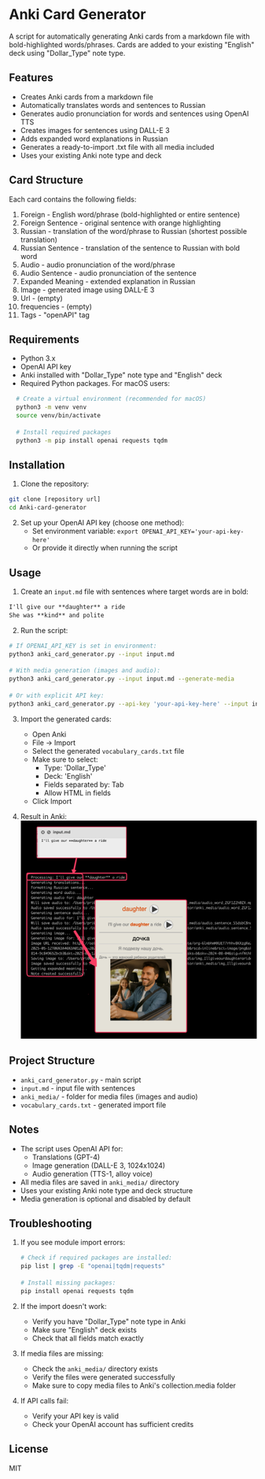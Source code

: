 # Anki Card Generator

A script for automatically generating Anki cards from a markdown file with bold-highlighted words/phrases. Cards are added to your existing "English" deck using "Dollar_Type" note type.

## Features

- Creates Anki cards from a markdown file
- Automatically translates words and sentences to Russian
- Generates audio pronunciation for words and sentences using OpenAI TTS
- Creates images for sentences using DALL-E 3
- Adds expanded word explanations in Russian
- Generates a ready-to-import .txt file with all media included
- Uses your existing Anki note type and deck

## Card Structure

Each card contains the following fields:
1. Foreign - English word/phrase (bold-highlighted or entire sentence)
2. Foreign Sentence - original sentence with orange highlighting
3. Russian - translation of the word/phrase to Russian (shortest possible translation)
4. Russian Sentence - translation of the sentence to Russian with bold word
5. Audio - audio pronunciation of the word/phrase
6. Audio Sentence - audio pronunciation of the sentence
7. Expanded Meaning - extended explanation in Russian
8. Image - generated image using DALL-E 3
9. Url - (empty)
10. frequencies - (empty)
11. Tags - "openAPI" tag

## Requirements

- Python 3.x
- OpenAI API key
- Anki installed with "Dollar_Type" note type and "English" deck
- Required Python packages. For macOS users:
```bash
  # Create a virtual environment (recommended for macOS)
  python3 -m venv venv
  source venv/bin/activate
  
  # Install required packages
  python3 -m pip install openai requests tqdm
```

## Installation

1. Clone the repository:
```bash
git clone [repository url]
cd Anki-card-generator
```

2. Set up your OpenAI API key (choose one method):
   - Set environment variable: `export OPENAI_API_KEY='your-api-key-here'`
   - Or provide it directly when running the script

## Usage

1. Create an `input.md` file with sentences where target words are in bold:
```markdown
I'll give our **daughter** a ride
She was **kind** and polite
```

2. Run the script:
```bash
# If OPENAI_API_KEY is set in environment:
python3 anki_card_generator.py --input input.md

# With media generation (images and audio):
python3 anki_card_generator.py --input input.md --generate-media

# Or with explicit API key:
python3 anki_card_generator.py --api-key 'your-api-key-here' --input input.md
```

3. Import the generated cards:
   - Open Anki
   - File -> Import
   - Select the generated `vocabulary_cards.txt` file
   - Make sure to select:
     - Type: 'Dollar_Type'
     - Deck: 'English'
     - Fields separated by: Tab
     - Allow HTML in fields
   - Click Import

4. Result in Anki:
![alt text](sample.png)

## Project Structure

- `anki_card_generator.py` - main script
- `input.md` - input file with sentences
- `anki_media/` - folder for media files (images and audio)
- `vocabulary_cards.txt` - generated import file

## Notes

- The script uses OpenAI API for:
  - Translations (GPT-4)
  - Image generation (DALL-E 3, 1024x1024)
  - Audio generation (TTS-1, alloy voice)
- All media files are saved in `anki_media/` directory
- Uses your existing Anki note type and deck structure
- Media generation is optional and disabled by default

## Troubleshooting

1. If you see module import errors:
   ```bash
   # Check if required packages are installed:
   pip list | grep -E "openai|tqdm|requests"
   
   # Install missing packages:
   pip install openai requests tqdm
   ```

2. If the import doesn't work:
   - Verify you have "Dollar_Type" note type in Anki
   - Make sure "English" deck exists
   - Check that all fields match exactly

3. If media files are missing:
   - Check the `anki_media/` directory exists
   - Verify the files were generated successfully
   - Make sure to copy media files to Anki's collection.media folder

4. If API calls fail:
   - Verify your API key is valid
   - Check your OpenAI account has sufficient credits

## License

MIT 